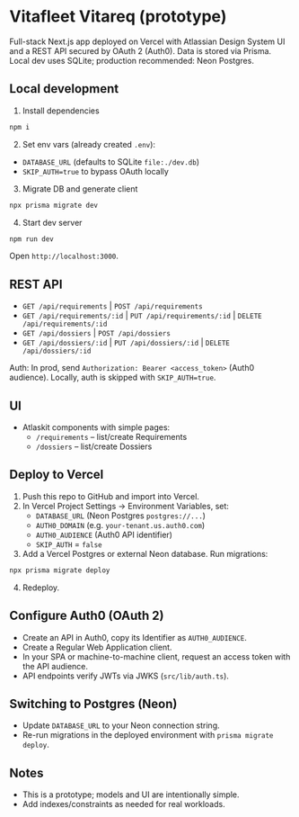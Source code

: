 # Vitafleet Vitareq (prototype)

Full-stack Next.js app deployed on Vercel with Atlassian Design System UI and a REST API secured by OAuth 2 (Auth0). Data is stored via Prisma. Local dev uses SQLite; production recommended: Neon Postgres.

## Local development

1. Install dependencies
```bash
npm i
```

2. Set env vars (already created `.env`):
- `DATABASE_URL` (defaults to SQLite `file:./dev.db`)
- `SKIP_AUTH=true` to bypass OAuth locally

3. Migrate DB and generate client
```bash
npx prisma migrate dev
```

4. Start dev server
```bash
npm run dev
```

Open `http://localhost:3000`.

## REST API

- `GET /api/requirements` | `POST /api/requirements`
- `GET /api/requirements/:id` | `PUT /api/requirements/:id` | `DELETE /api/requirements/:id`
- `GET /api/dossiers` | `POST /api/dossiers`
- `GET /api/dossiers/:id` | `PUT /api/dossiers/:id` | `DELETE /api/dossiers/:id`

Auth: In prod, send `Authorization: Bearer <access_token>` (Auth0 audience). Locally, auth is skipped with `SKIP_AUTH=true`.

## UI

- Atlaskit components with simple pages:
  - `/requirements` – list/create Requirements
  - `/dossiers` – list/create Dossiers

## Deploy to Vercel

1. Push this repo to GitHub and import into Vercel.
2. In Vercel Project Settings → Environment Variables, set:
   - `DATABASE_URL` (Neon Postgres `postgres://...`)
   - `AUTH0_DOMAIN` (e.g. `your-tenant.us.auth0.com`)
   - `AUTH0_AUDIENCE` (Auth0 API identifier)
   - `SKIP_AUTH` = `false`
3. Add a Vercel Postgres or external Neon database. Run migrations:
```bash
npx prisma migrate deploy
```
4. Redeploy.

## Configure Auth0 (OAuth 2)

- Create an API in Auth0, copy its Identifier as `AUTH0_AUDIENCE`.
- Create a Regular Web Application client.
- In your SPA or machine-to-machine client, request an access token with the API audience.
- API endpoints verify JWTs via JWKS (`src/lib/auth.ts`).

## Switching to Postgres (Neon)

- Update `DATABASE_URL` to your Neon connection string.
- Re-run migrations in the deployed environment with `prisma migrate deploy`.

## Notes

- This is a prototype; models and UI are intentionally simple.
- Add indexes/constraints as needed for real workloads.
